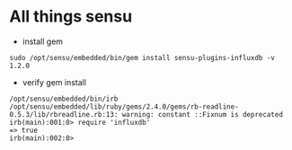 # All things sensu

- install gem

```
sudo /opt/sensu/embedded/bin/gem install sensu-plugins-influxdb -v 1.2.0
```

- verify gem install

```
/opt/sensu/embedded/bin/irb
/opt/sensu/embedded/lib/ruby/gems/2.4.0/gems/rb-readline-0.5.3/lib/rbreadline.rb:13: warning: constant ::Fixnum is deprecated
irb(main):001:0> require 'influxdb'
=> true
irb(main):002:0>
```